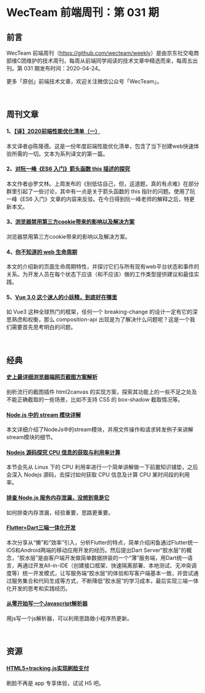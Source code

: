 
# WecTeam 前端周刊：第 031 期

## 前言

WecTeam 前端周刊（<https://github.com/wecteam/weekly>）是由京东社交电商部维C团维护的技术周刊，每周从前端同学阅读的技术文章中精选而来，每周五出刊。第 031 期发布时间：2020-04-24。

更多「原创」前端技术文章，欢迎关注微信公众号「WecTeam」。

<br>

## 周刊文章

#### 1、[【译】2020前端性能优化清单（一）](https://mp.weixin.qq.com/s/d9J-_aF9K8QTUtemol-EfQ)

本文译者@陈隆德。这是一份年度前端性能优化清单，包含了当下创建web快速体验所需的一切。文本为系列译文的第一篇。

#### 2、[对阮一峰《ES6 入门》箭头函数 this 描述的探究](https://mp.weixin.qq.com/s/_is9UenJNXT7NZ14njupYg)

本文作者@罗文林。上周发布的《别低估自己，但，这道题，真的有点难》在部分群里引起了一些讨论，其中有一点是关于箭头函数的 this 指针的问题。使用了阮一峰《ES6 入门》文章的内容来反驳。在今日得到阮一峰老师的解释之后，特更新本文。

#### 3、[浏览器禁用第三方cookie带来的影响以及解决方案](https://mp.weixin.qq.com/s/7aWSZtitdOuMrRaxMZoYVQ)

浏览器禁用第三方cookie带来的影响以及解决方案。

#### 4、[你不知道的 web 生命周期](https://juejin.im/post/5e9e4c0de51d4546fa453b38)

本文的介绍新的页面生命周期特性，并探讨它们与所有现有web平台状态和事件的关系。为开发人员在每个状态下应该（和不应该）做的工作类型提供建议和最佳实践。

#### 5、[Vue 3.0 这个迷人的小妖精，到底好在哪里](https://juejin.im/post/5e9ce011f265da47b8450c11)

如 Vue3 这种全球热门的框架，任何一个 breaking-change 的设计一定有它的深思熟虑和权衡，那么 composition-api 出现是为了解决什么问题呢？这是一个我们需要首先思考明白的问题。

<br>

## 经典

#### [史上最详细浏览器端网页截图方案解析](https://mp.weixin.qq.com/s/mQ9Ndnbw5vAjqR6BPvHhzA)

剖析流行的截图插件 html2canvas 的实现方案，探索其功能上的一些不足之处及不能正确截取的一些场景，比如不支持 CSS 的 box-shadow 截取情况等。

#### [Node.js 中的 stream 模块详解](https://mp.weixin.qq.com/s/GbRUHSMbzHCx6mRHPvaISA)

本文详细介绍了NodeJs中的stream模块，并用文件操作和请求转发例子来讲解stream模块的细节。

#### [Nodejs 源码探究 CPU 信息的获取与利用率计算](https://mp.weixin.qq.com/s/1VyMB7bpYIRQYzYFLFYZAQ)

本节会先从 Linux 下的 CPU 利用率进行一个简单讲解做一下前置知识铺垫，之后会深入 Nodejs 源码，去探讨如何获取 CPU 信息及计算 CPU 某时间段的利用率。

#### [排查 Node.js 服务内存泄漏，没想到竟是它](https://quanru.github.io/2020/04/20/排查%20Node.js%20服务内存泄漏，没想到竟是它？/)

如何排查内存泄漏，经验重要，思路更重要。

#### [Flutter+Dart三端一体化开发](https://www.yuque.com/xytech/flutter/gh9fq9)

本次分享从“懒”和“效率”引入，分析Flutter的特点，简单介绍闲鱼通过Flutter统一iOS和Android两端的移动应用开发的经历。然后提出Dart Server“胶水层”的概念，“胶水层”是由客户端开发做简单数据拼装的一个“薄”服务端，用Dart统一语言，再通过开发All-in-IDE（创建接口框架、快速隔离部署、本地测试、无冲突调度等）统一开发模式，让写服务端“胶水层”的体验和写客户端基本一致，并尝试通过服务集合和代码生成等方式，不断降低“胶水层”的学习成本，最后实现三端一体化开发的思考和实践经历。

#### [从零开始写一个Javascript解析器](https://juejin.im/post/5aa25be1518825557b4c5720)

用js写一个js解析器，可以利用思路做小程序热更新。

<br>

## 资源

#### [HTML5+tracking.js实现刷脸支付](https://www.cnblogs.com/tylerdonet/p/12711086.html)

刷脸不再是 app 专享体验，试试 H5 吧。

<br>
